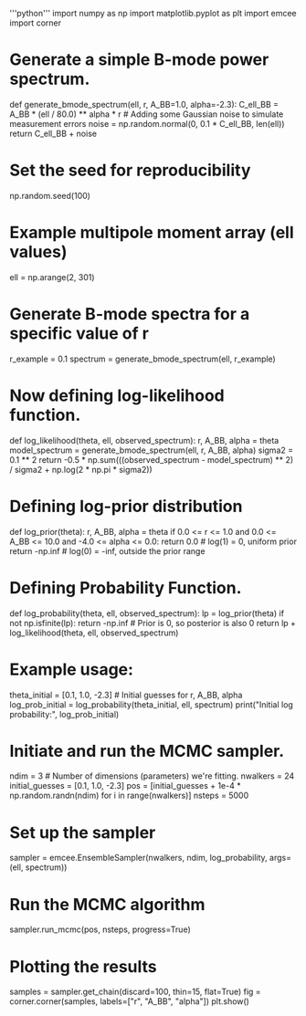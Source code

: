 '''python'''
import numpy as np
import matplotlib.pyplot as plt
import emcee
import corner

# Generate a simple B-mode power spectrum.
def generate_bmode_spectrum(ell, r, A_BB=1.0, alpha=-2.3):
    C_ell_BB = A_BB * (ell / 80.0) ** alpha * r
    # Adding some Gaussian noise to simulate measurement errors
    noise = np.random.normal(0, 0.1 * C_ell_BB, len(ell))
    return C_ell_BB + noise

# Set the seed for reproducibility
np.random.seed(100)

# Example multipole moment array (ell values)
ell = np.arange(2, 301)

# Generate B-mode spectra for a specific value of r
r_example = 0.1
spectrum = generate_bmode_spectrum(ell, r_example)

# Now defining log-likelihood function.
def log_likelihood(theta, ell, observed_spectrum):
    r, A_BB, alpha = theta
    model_spectrum = generate_bmode_spectrum(ell, r, A_BB, alpha)
    sigma2 = 0.1 ** 2
    return -0.5 * np.sum(((observed_spectrum - model_spectrum) ** 2) / sigma2 + np.log(2 * np.pi * sigma2))

# Defining log-prior distribution
def log_prior(theta):
    r, A_BB, alpha = theta
    if 0.0 <= r <= 1.0 and 0.0 <= A_BB <= 10.0 and -4.0 <= alpha <= 0.0:
        return 0.0  # log(1) = 0, uniform prior
    return -np.inf  # log(0) = -inf, outside the prior range

# Defining Probability Function.
def log_probability(theta, ell, observed_spectrum):
    lp = log_prior(theta)
    if not np.isfinite(lp):
        return -np.inf  # Prior is 0, so posterior is also 0
    return lp + log_likelihood(theta, ell, observed_spectrum)

# Example usage:
theta_initial = [0.1, 1.0, -2.3]  # Initial guesses for r, A_BB, alpha
log_prob_initial = log_probability(theta_initial, ell, spectrum)
print("Initial log probability:", log_prob_initial)

# Initiate and run the MCMC sampler.
ndim = 3  # Number of dimensions (parameters) we're fitting.
nwalkers = 24
initial_guesses = [0.1, 1.0, -2.3]
pos = [initial_guesses + 1e-4 * np.random.randn(ndim) for i in range(nwalkers)]
nsteps = 5000

# Set up the sampler
sampler = emcee.EnsembleSampler(nwalkers, ndim, log_probability, args=(ell, spectrum))

# Run the MCMC algorithm
sampler.run_mcmc(pos, nsteps, progress=True)

# Plotting the results
samples = sampler.get_chain(discard=100, thin=15, flat=True)
fig = corner.corner(samples, labels=["r", "A_BB", "alpha"])
plt.show()





